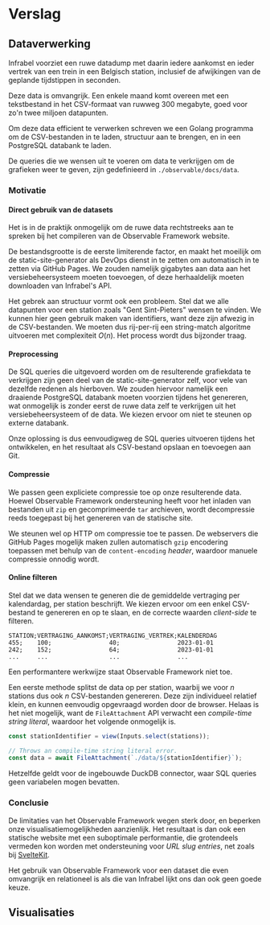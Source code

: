 # Verslag

## Dataverwerking

Infrabel voorziet een ruwe datadump met daarin iedere aankomst en ieder vertrek van een trein in een Belgisch station, inclusief de afwijkingen van de geplande tijdstippen in seconden.

Deze data is omvangrijk. Een enkele maand komt overeen met een tekstbestand in het CSV-formaat van ruwweg 300 megabyte, goed voor zo'n twee miljoen datapunten.

Om deze data efficient te verwerken schreven we een Golang programma om de CSV-bestanden in te laden, structuur aan te brengen, en in een PostgreSQL databank te laden.

De queries die we wensen uit te voeren om data te verkrijgen om de grafieken weer te geven, zijn gedefinieerd in `./observable/docs/data`.

### Motivatie

#### Direct gebruik van de datasets

Het is in de praktijk onmogelijk om de ruwe data rechtstreeks aan te spreken bij het compileren van de Observable Framework website.

De bestandsgrootte is de eerste limiterende factor, en maakt het moeilijk om de static-site-generator als DevOps dienst in te zetten om automatisch in te zetten via GitHub Pages. We zouden namelijk gigabytes aan data aan het versiebeheersysteem moeten toevoegen, of deze herhaaldelijk moeten downloaden van Infrabel's API.

Het gebrek aan structuur vormt ook een probleem. Stel dat we alle datapunten voor een station zoals "Gent Sint-Pieters" wensen te vinden. We kunnen hier geen gebruik maken van identifiers, want deze zijn afwezig in de CSV-bestanden. We moeten dus rij-per-rij een string-match algoritme uitvoeren met complexiteit $O(n)$. Het process wordt dus bijzonder traag.

#### Preprocessing

De SQL queries die uitgevoerd worden om de resulterende grafiekdata te verkrijgen zijn geen deel van de static-site-generator zelf, voor vele van dezelfde redenen als hierboven. We zouden hiervoor namelijk een draaiende PostgreSQL databank moeten voorzien tijdens het genereren, wat onmogelijk is zonder eerst de ruwe data zelf te verkrijgen uit het versiebeheersysteem of de data. We kiezen ervoor om niet te steunen op externe databank.

Onze oplossing is dus eenvoudigweg de SQL queries uitvoeren tijdens het ontwikkelen, en het resultaat als CSV-bestand opslaan en toevoegen aan Git.

#### Compressie

We passen geen expliciete compressie toe op onze resulterende data. Hoewel Observable Framework ondersteuning heeft voor het inladen van bestanden uit `zip` en gecomprimeerde `tar` archieven, wordt decompressie reeds toegepast bij het genereren van de statische site.

We steunen wel op HTTP om compressie toe te passen. De webservers die GitHub Pages mogelijk maken zullen automatisch `gzip` encodering toepassen met behulp van de `content-encoding` *header*, waardoor manuele compressie onnodig wordt.

#### Online filteren

Stel dat we data wensen te generen die de gemiddelde vertraging per kalendardag, per station beschrijft. We kiezen ervoor om een enkel CSV-bestand te genereren en op te slaan, en de correcte waarden *client-side* te filteren.

```csv
STATION;VERTRAGING_AANKOMST;VERTRAGING_VERTREK;KALENDERDAG
455;    100;                40;                2023-01-01
242;    152;                64;                2023-01-01
...     ...                 ...                ...
```

Een performantere werkwijze staat Observable Framework niet toe.

Een eerste methode splitst de data op per station, waarbij we voor $n$ stations dus ook $n$ CSV-bestanden genereren. Deze zijn individueel relatief klein, en kunnen eenvoudig opgevraagd worden door de browser. Helaas is het niet mogelijk, want de `FileAttachment` API verwacht een *compile-time string literal*, waardoor het volgende onmogelijk is.

```ts
const stationIdentifier = view(Inputs.select(stations));

// Throws an compile-time string literal error.
const data = await FileAttachment(`./data/${stationIdentifier}`);
```

Hetzelfde geldt voor de ingebouwde DuckDB connector, waar SQL queries geen variabelen mogen bevatten.

### Conclusie

De limitaties van het Observable Framework wegen sterk door, en beperken onze visualisatiemogelijkheden aanzienlijk. Het resultaat is dan ook een statische website met een suboptimale performantie, die grotendeels vermeden kon worden met ondersteuning voor *URL slug entries*, net zoals bij [SvelteKit](https://kit.svelte.dev/docs/page-options#entries).

Het gebruik van Observable Framework voor een dataset die even omvangrijk en relationeel is als die van Infrabel lijkt ons dan ook geen goede keuze.

## Visualisaties
